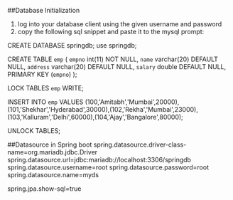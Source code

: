 ##Database Initialization
1. log into your database client using the given username and password
2. copy the following sql snippet and paste it to the mysql prompt:

CREATE DATABASE springdb;
use springdb;

CREATE TABLE `emp` (
  `empno` int(11) NOT NULL,
  `name` varchar(20) DEFAULT NULL,
  `address` varchar(20) DEFAULT NULL,
  `salary` double DEFAULT NULL,
  PRIMARY KEY (`empno`)
);

LOCK TABLES `emp` WRITE;

INSERT INTO `emp` VALUES (100,'Amitabh','Mumbai',20000),(101,'Shekhar','Hyderabad',30000),(102,'Rekha','Mumbai',23000),(103,'Kalluram','Delhi',60000),(104,'Ajay','Bangalore',80000);

UNLOCK TABLES;

##Datasource in Spring boot 
spring.datasource.driver-class-name=org.mariadb.jdbc.Driver
spring.datasource.url=jdbc:mariadb://localhost:3306/springdb
spring.datasource.username=root
spring.datasource.password=root
spring.datasource.name=myds

spring.jpa.show-sql=true

